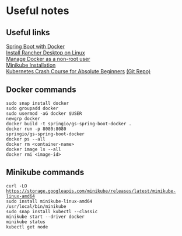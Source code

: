 # Useful notes  

## Useful links  

[Spring Boot with Docker](https://spring.io/guides/gs/spring-boot-docker/)  
[Install Rancher Desktop on Linux](https://docs.rancherdesktop.io/getting-started/installation/#linux)  
[Manage Docker as a non-root user](https://docs.docker.com/engine/install/linux-postinstall/#manage-docker-as-a-non-root-user)  
[Minikube Installation](https://minikube.sigs.k8s.io/docs/start/)  
[Kubernetes Crash Course for Absolute Beginners](https://www.youtube.com/watch?v=s_o8dwzRlu4&t=2450s) [(Git Repo)](https://gitlab.com/nanuchi/k8s-in-1-hour)  

## Docker commands  

<code>sudo snap install docker</code>  
<code>sudo groupadd docker</code>  
<code>sudo usermod -aG docker $USER</code>  
<code>newgrp docker</code>  
<code>docker build -t springio/gs-spring-boot-docker .</code>  
<code>docker run -p 8080:8080 springio/gs-spring-boot-docker</code>  
<code>docker ps --all</code>  
<code>docker rm \<container-name\></code>  
<code>docker image ls --all</code>  
<code>docker rmi \<image-id\></code>  

## Minikube commands  

<code>curl -LO https://storage.googleapis.com/minikube/releases/latest/minikube-linux-amd64</code>  
<code>sudo install minikube-linux-amd64 /usr/local/bin/minikube</code>  
<code>sudo snap install kubectl --classic</code>  
<code>minikube start --driver docker</code>  
<code>minikube status</code>  
<code>kubectl get node</code>  
